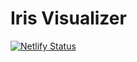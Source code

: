 # Iris Visualizer

[![Netlify Status](https://api.netlify.com/api/v1/badges/4a02f3a4-df7b-4202-a19f-c98cb192aeca/deploy-status)](https://app.netlify.com/sites/iris-visualizer/deploys)